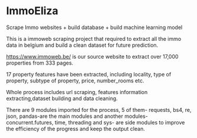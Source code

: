 # ImmoEliza
Scrape Immo websites + build database + build machine learning model

This is a immoweb scraping project that required to extract all the immo data in belgium and build a clean dataset for future prediction.

https://www.immoweb.be/ is our source website to extract over 17,000 properties from 333 pages.

17 property features have been extracted, including locality, type of property, subtype of property, price, number_rooms etc.

Whole process includes url scraping, features information extracting,dataset building and data cleaning.

There are 9 modules imported for the process, 5 of them- requests, bs4, re, json, pandas-are the main modules and another
modules- concurrent.futures, time, threading and sys- are side modules to improve the efficiency of the progress and keep the output clean.
